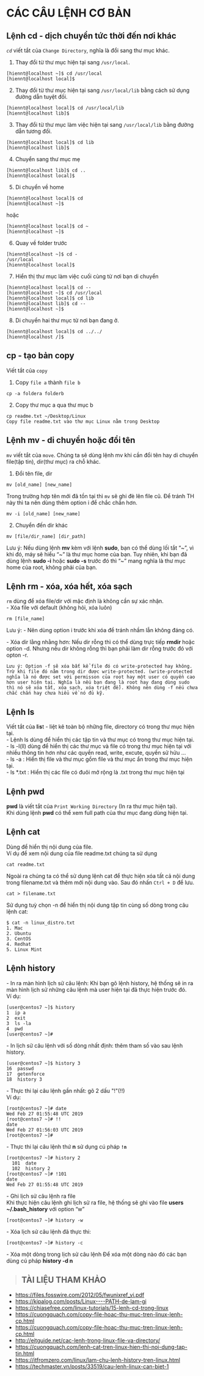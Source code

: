 # CÁC CÂU LỆNH CƠ BẢN  
## **Lệnh cd - dịch chuyển tức thời đến nơi khác** 
*`cd`* viết tắt của `Change Directory`, nghĩa là đổi sang thư mục khác.
1. Thay đổi từ thư mục hiện tại sang `/usr/local`.  
```  
[hiennt@localhost ~]$ cd /usr/local
[hiennt@localhost local]$
```  
2. Thay đổi từ thư mục hiện tại sang  `/usr/local/lib` bằng cách sử dụng đường dẫn tuyệt đối.  
```
[hiennt@localhost local]$ cd /usr/local/lib
[hiennt@localhost lib]$ 
```  
3. Thay đổi từ thư mục làm việc hiện tại sang `/usr/local/lib` bằng đường dẫn tương đối.
```
[hiennt@localhost local]$ cd lib
[hiennt@localhost lib]$
```
4. Chuyển sang thư mục mẹ
```
[hiennt@localhost lib]$ cd ..
[hiennt@localhost local]$
```
5. Di chuyển về home
```
[hiennt@localhost local]$ cd
[hiennt@localhost ~]$
```   
hoặc  
```
[hiennt@localhost local]$ cd ~
[hiennt@localhost ~]$
```  
6. Quay về folder trước  
```
[hiennt@localhost ~]$ cd -
/usr/local
[hiennt@localhost local]$
```
7. Hiển thị thư mục làm việc cuối cùng từ nơi bạn di chuyển
```
[hiennt@localhost local]$ cd --
[hiennt@localhost ~]$ cd /usr/local
[hiennt@localhost local]$ cd lib
[hiennt@localhost lib]$ cd --
[hiennt@localhost ~]$
```  
8. Di chuyển hai thư mục từ nơi bạn đang ở.  
```  
[hiennt@localhost local]$ cd ../../
[hiennt@localhost /]$
```  

## **cp - tạo bản copy**  
Viết tắt của `copy`  
1. Copy `file a` thành `file b`  
```
cp -a foldera folderb
```  
2. Copy thư mục a qua thư mục b  
```
cp readme.txt ~/Desktop/Linux  
Copy file readme.txt vào thư mục Linux nằm trong Desktop
```

## **Lệnh mv - di chuyển hoặc đổi tên**
`mv` viết tắt của `move`. Chúng ta sẽ dùng lệnh mv khi cần đổi tên hay di chuyển file(tập tin), dir(thư mục) ra chỗ khác.    
1. Đổi tên file, dir  
```
mv [old_name] [new_name]
```
 Trong trường hợp tên mới đã tồn tại thì `mv` sẽ ghi đè lên file cũ. Để tránh TH này thì ta nên dùng thêm option i để chắc chắn hơn.  
 ```
 mv -i [old_name] [new_name]
 ```  
 2. Chuyển đến dir khác
 ```
 mv [file/dir_name] [dir_path]
 ```
 Lưu ý: Nếu dùng lệnh **mv** kèm với lệnh **sudo**, bạn có thể dùng lối tắt “~”, vì khi đó, máy sẽ hiểu “~” là thư mục home của bạn. Tuy nhiên, khi bạn đã dùng lệnh **sudo -i** hoặc **sudo -s** trước đó thì “~” mang nghĩa là thư mục home của root, không phải của bạn.  

 ## **Lệnh rm - xóa, xóa hết, xóa sạch**
 `rm` dùng để xóa file/dir với mặc định là không cần sự xác nhận.  
 \- Xóa file với default (không hỏi, xóa luôn)
 ```
 rm [file_name]
```
Lưu ý: - Nên dùng option i trước khi xóa để tránh nhầm lẫn không đáng có.  

\- Xóa dir lằng nhằng hơn: Nếu dir rỗng thì có thể dùng trực tiếp **rmdir** hoặc option -d. Nhưng nếu dir không rỗng thì bạn phải làm dir rỗng trước đó với opton -r.  

`Lưu ý: Option -f sẽ xóa bất kể file đó có write-protected hay không. Trừ khi file đó nằm trong dir được write-protected. (write-protected nghĩa là nó được set với permisson của root hay một user có quyền cao hơn user hiện tại. Nghĩa là nếu bạn đang là root hay đang dùng sudo thì nó sẽ xóa tất, xóa sạch, xóa triệt để). Không nên dùng -f nếu chưa chắc chắn hay chưa hiểu về nó đủ kỹ.`  

## **Lệnh ls**
Viết tắt của **l**i**s**t - liệt kê toàn bộ những file, directory có trong thư mục hiện tại.  
\- Lệnh ls dùng để hiển thị các tập tin và thư mục có trong thư mục hiện tại.  
\- ls -l(ll) dùng để hiển thị các thư mục và file có trong thư mục hiện tại với nhiều thông tin hơn như các quyền read, write, excute, quyền sử hửu …  
\- ls -a : Hiển thị file và thư mục gồm file và thư mục ẩn trong thư mục hiện tại.  
\- ls *.txt : Hiển thị các file có đuôi mở rộng là .txt trong thư mục hiện tại

## **Lệnh pwd**  
**pwd** là viết tắt của `Print Working Directory` (In ra thư mục hiện tại).  
Khi dùng lệnh **pwd** có thể xem full path của thư mục đang dùng hiện tại.  

## **Lệnh cat**  
Dùng để hiển thị nội dung của file.  
Ví dụ để xem nội dung của file readme.txt chúng ta sử dụng
```
cat readme.txt  
```  
Ngoài ra chúng ta có  thể sử dụng lệnh cat để thực hiện xóa tất cả nội dung trong filename.txt và thêm mới nội dung vào. Sau đó nhấn `Ctrl + D` để lưu.  
```
cat > filename.txt
```
Sử dụng tuỳ chọn -n để hiển thị nội dung tập tin cùng số dòng trong câu lệnh cat:
```
$ cat -n linux_distro.txt
1. Mac
2. Ubuntu
3. CentOS
4. Redhat
5. Linux Mint
```

## **Lệnh history**  
\- In ra màn hình lịch sử câu lệnh: Khi bạn gõ lệnh history, hệ thống sẽ in ra màn hình lịch sử những câu lệnh mà user hiện tại đã thực hiện trước đó.  
Ví dụ:
```
[user@centos7 ~]$ history  
1  ip a  
2  exit  
3  ls -la  
4  pwd  
[user@centos7 ~]# 
``` 
\- In lịch sử câu lệnh với số dòng nhất định: thêm tham số vào sau lệnh history.  
```
[user@centos7 ~]$ history 3
16  passwd
17  getenforce
18  history 3
```   
\- Thực thi lại câu lệnh gần nhất: gõ 2 dấu "!"(!!)  
Ví dụ:  
```
[root@centos7 ~]# date
Wed Feb 27 01:55:48 UTC 2019
[root@centos7 ~]# !!
date
Wed Feb 27 01:56:03 UTC 2019
[root@centos7 ~]#
```
\- Thực thi lại câu lệnh thứ **n** sử dụng cú pháp **`!n`**  
```
[root@centos7 ~]# history 2
  101  date
  102  history 2
[root@centos7 ~]# !101
date
Wed Feb 27 01:55:48 UTC 2019  
```

\- Ghi lịch sử câu lệnh ra file  
Khi thực hiện câu lệnh ghi lịch sử ra file, hệ thống sẽ ghi vào file **users ~/.bash_history** với option “w”
```
[root@centos7 ~]# history -w
```

\- Xóa lịch sử câu lệnh đã thực thi:  
```
[root@centos7 ~]# history -c
```
\- Xóa một dòng trong lịch sử câu lệnh
Để xóa một dòng nào đó các bạn dùng cú pháp **history -d n**  



> ##    TÀI LIỆU THAM KHẢO 
- https://files.fosswire.com/2012/05/fwunixref_vi.pdf 
- https://kipalog.com/posts/Linux----PATH-de-lam-gi  
- https://chiasefree.com/linux-tutorials/15-lenh-cd-trong-linux
- https://cuongquach.com/copy-file-hoac-thu-muc-tren-linux-lenh-cp.html
- https://cuongquach.com/copy-file-hoac-thu-muc-tren-linux-lenh-cp.html
- http://eitguide.net/cac-lenh-trong-linux-file-va-directory/
- https://cuongquach.com/lenh-cat-tren-linux-hien-thi-noi-dung-tap-tin.html
- https://itfromzero.com/linux/lam-chu-lenh-history-tren-linux.html 
- https://techmaster.vn/posts/33519/cau-lenh-linux-can-biet-1